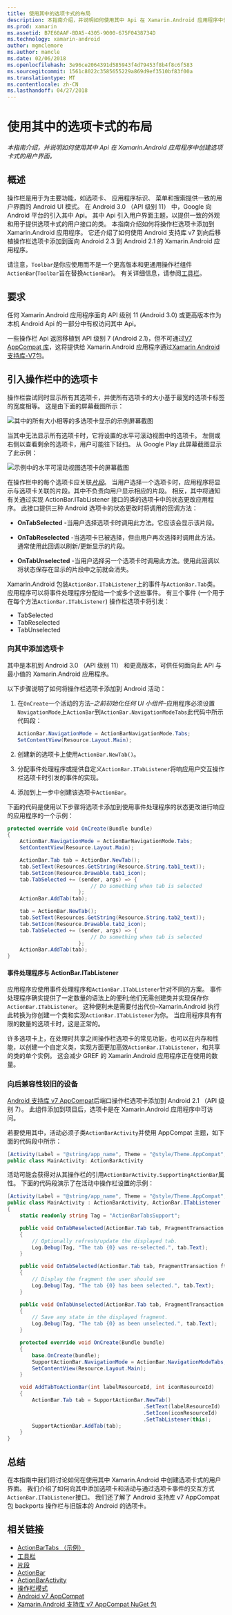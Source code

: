 ```yaml
---
title: 使用其中的选项卡式的布局
description: 本指南介绍，并说明如何使用其中 Api 在 Xamarin.Android 应用程序中创建选项卡式的用户界面。
ms.prod: xamarin
ms.assetid: B7E60AAF-BDA5-4305-9000-675F0438734D
ms.technology: xamarin-android
author: mgmclemore
ms.author: mamcle
ms.date: 02/06/2018
ms.openlocfilehash: 3e96ce2064391d585943f4d79453f8b4f8c6f583
ms.sourcegitcommit: 1561c8022c3585655229a869d9ef3510bf83f00a
ms.translationtype: MT
ms.contentlocale: zh-CN
ms.lasthandoff: 04/27/2018
---
```

# <a name="tabbed-layouts-with-the-actionbar"></a>使用其中的选项卡式的布局

_本指南介绍，并说明如何使用其中 Api 在 Xamarin.Android 应用程序中创建选项卡式的用户界面。_


## <a name="overview"></a>概述

操作栏是用于为主要功能，如选项卡、 应用程序标识、 菜单和搜索提供一致的用户界面的 Android UI 模式。 在 Android 3.0 （API 级别 11） 中，Google 向 Android 平台的引入其中 Api。 其中 Api 引入用户界面主题，以提供一致的外观和用于提供选项卡式的用户接口的类。 本指南介绍如何将操作栏选项卡添加到 Xamarin.Android 应用程序。 它还介绍了如何使用 Android 支持库 v7 到向后移植操作栏选项卡添加到面向 Android 2.3 到 Android 2.1 的 Xamarin.Android 应用程序。 

请注意，`Toolbar`是你应使用而不是一个更高版本和更通用操作栏组件`ActionBar`(`Toolbar`旨在替换`ActionBar`)。 有关详细信息，请参阅[工具栏](~/android/user-interface/controls/tool-bar/index.md)。 



## <a name="requirements"></a>要求

任何 Xamarin.Android 应用程序面向 API 级别 11 (Android 3.0) 或更高版本作为本机 Android Api 的一部分中有权访问其中 Api。 

一些操作栏 Api 返回移植到 API 级别 7 (Android 2.1)，但不可通过[V7 AppCompat 库](http://developer.android.com/tools/support-library/features.html#v7-appcompat)，这将提供给 Xamarin.Android 应用程序通过[Xamarin Android 支持库-V7](https://www.nuget.org/packages/Xamarin.Android.Support.v7.AppCompat/)包。



## <a name="introducing-tabs-in-the-actionbar"></a>引入操作栏中的选项卡

操作栏尝试同时显示所有其选项卡，并使所有选项卡的大小基于最宽的选项卡标签的宽度相等。 这是由下面的屏幕截图所示： 

![其中的所有大小相等的多选项卡显示的示例屏幕截图](with-action-bar-images/image1.png)

当其中无法显示所有选项卡时，它将设置的水平可滚动视图中的选项卡。 左侧或右侧以查看剩余的选项卡，用户可能往下轻扫。 从 Google Play 此屏幕截图显示了此示例： 

![示例中的水平可滚动视图选项卡的屏幕截图](with-action-bar-images/image2.png)

在操作栏中的每个选项卡应关联[*片段*](~/android/platform/fragments/index.md)。 当用户选择一个选项卡时，应用程序将显示与选项卡关联的片段。其中不负责向用户显示相应的片段。 相反，其中将通知有关通过实现 ActionBar.ITabListener 接口的类的选项卡中的状态更改应用程序。 此接口提供三种 Android 选项卡的状态更改时将调用的回调方法： 

-  **OnTabSelected** -当用户选择选项卡时调用此方法。它应该会显示该片段。

-  **OnTabReselected** -当选项卡已被选择，但由用户再次选择时调用此方法。 通常使用此回调以刷新/更新显示的片段。

-  **OnTabUnselected** -当用户选择另一个选项卡时调用此方法。使用此回调以将状态保存在显示的片段中之前就会消失。

Xamarin.Android 包装`ActionBar.ITabListener`上的事件与`ActionBar.Tab`类。 应用程序可以将事件处理程序分配给一个或多个这些事件。 有三个事件 (一个用于在每个方法`ActionBar.ITabListener`) 操作栏选项卡将引发： 

-  TabSelected
-  TabReselected
-  TabUnselected



### <a name="adding-tabs-to-the-actionbar"></a>向其中添加选项卡

其中是本机到 Android 3.0 （API 级别 11） 和更高版本，可供任何面向此 API 与最小值的 Xamarin.Android 应用程序。 

以下步骤说明了如何将操作栏选项卡添加到 Android 活动： 

1. 在`OnCreate`一个活动的方法&ndash;*之前初始化任何 UI 小组件*&ndash;应用程序必须设置`NavigationMode`上`ActionBar`到`ActionBar.NavigationModeTabs`此代码中所示代码段：

   ```csharp
   ActionBar.NavigationMode = ActionBarNavigationMode.Tabs;
   SetContentView(Resource.Layout.Main);
   ```

2. 创建新的选项卡上使用`ActionBar.NewTab()`。

3. 分配事件处理程序或提供自定义`ActionBar.ITabListener`将响应用户交互操作栏选项卡时引发的事件的实现。

4. 添加到上一步中创建该选项卡`ActionBar`。


下面的代码是使用以下步骤将选项卡添加到使用事件处理程序的状态更改进行响应的应用程序的一个示例： 

```csharp
protected override void OnCreate(Bundle bundle)
{
    ActionBar.NavigationMode = ActionBarNavigationMode.Tabs;
    SetContentView(Resource.Layout.Main);

    ActionBar.Tab tab = ActionBar.NewTab();
    tab.SetText(Resources.GetString(Resource.String.tab1_text));
    tab.SetIcon(Resource.Drawable.tab1_icon);
    tab.TabSelected += (sender, args) => {
                           // Do something when tab is selected
                       };
    ActionBar.AddTab(tab);

    tab = ActionBar.NewTab();
    tab.SetText(Resources.GetString(Resource.String.tab2_text));
    tab.SetIcon(Resource.Drawable.tab2_icon);
    tab.TabSelected += (sender, args) => {
                           // Do something when tab is selected
                       };
    ActionBar.AddTab(tab);
}
```


#### <a name="event-handlers-vs-actionbaritablistener"></a>事件处理程序与 ActionBar.ITabListener

应用程序应使用事件处理程序和`ActionBar.ITabListener`针对不同的方案。 事件处理程序确实提供了一定数量的语法上的便利;他们无需创建类并实现保存你`ActionBar.ITabListener`。 这种便利未是需要付出代价&ndash;Xamarin.Android 执行此转换为你创建一个类和实现`ActionBar.ITabListener`为你。 当应用程序具有有限的数量的选项卡时，这是正常的。 

许多选项卡上，在处理时共享之间操作栏选项卡的常见功能，也可以在内存和性能，以创建一个自定义类，实现方面更加高效`ActionBar.ITabListener`，和共享的类的单个实例。 这会减少 GREF 的 Xamarin.Android 应用程序正在使用的数量。 



### <a name="backwards-compatibility-for-older-devices"></a>向后兼容性较旧的设备

[Android 支持库 v7 AppCompat](https://www.nuget.org/packages/Xamarin.Android.Support.v7.AppCompat/)后端口操作栏选项卡添加到 Android 2.1 （API 级别 7）。 此组件添加到项目后，选项卡是在 Xamarin.Android 应用程序中可访问。

若要使用其中，活动必须子类`ActionBarActivity`并使用 AppCompat 主题，如下面的代码段中所示：

```csharp
[Activity(Label = "@string/app_name", Theme = "@style/Theme.AppCompat", MainLauncher = true, Icon = "@drawable/ic_launcher")]
public class MainActivity: ActionBarActivity
```

活动可能会获得对从其操作栏的引用`ActionBarActivity.SupportingActionBar`属性。 下面的代码段演示了在活动中操作栏设置的示例：

```csharp
[Activity(Label = "@string/app_name", Theme = "@style/Theme.AppCompat", MainLauncher = true, Icon = "@drawable/ic_launcher")]
public class MainActivity : ActionBarActivity, ActionBar.ITabListener
{
    static readonly string Tag = "ActionBarTabsSupport";

    public void OnTabReselected(ActionBar.Tab tab, FragmentTransaction ft)
    {
        // Optionally refresh/update the displayed tab.
        Log.Debug(Tag, "The tab {0} was re-selected.", tab.Text);
    }

    public void OnTabSelected(ActionBar.Tab tab, FragmentTransaction ft)
    {
        // Display the fragment the user should see
        Log.Debug(Tag, "The tab {0} has been selected.", tab.Text);
    }

    public void OnTabUnselected(ActionBar.Tab tab, FragmentTransaction ft)
    {
        // Save any state in the displayed fragment.
        Log.Debug(Tag, "The tab {0} as been unselected.", tab.Text);
    }

    protected override void OnCreate(Bundle bundle)
    {
        base.OnCreate(bundle);
        SupportActionBar.NavigationMode = ActionBar.NavigationModeTabs;
        SetContentView(Resource.Layout.Main);
    }

    void AddTabToActionBar(int labelResourceId, int iconResourceId)
    {
        ActionBar.Tab tab = SupportActionBar.NewTab()
                                            .SetText(labelResourceId)
                                            .SetIcon(iconResourceId)
                                            .SetTabListener(this);
        SupportActionBar.AddTab(tab);
    }
}
```


## <a name="summary"></a>总结

在本指南中我们将讨论如何在使用其中 Xamarin.Android 中创建选项卡式的用户界面。 我们介绍了如何向其中添加选项卡和活动与通过选项卡事件的交互方式`ActionBar.ITabListener`接口。 我们还了解了 Android 支持库 v7 AppCompat 包 backports 操作栏与旧版本的 Android 的选项卡。 


## <a name="related-links"></a>相关链接

- [ActionBarTabs （示例）](https://developer.xamarin.com/samples/monodroid/UserInterface/ActionBarTabs/)
- [工具栏](~/android/user-interface/controls/tool-bar/index.md)
- [片段](~/android/platform/fragments/index.md)
- [ActionBar](http://developer.android.com/guide/topics/ui/actionbar.html)
- [ActionBarActivity](http://developer.android.com/reference/android/support/v7/app/ActionBarActivity.html)
- [操作栏模式](http://developer.android.com/design/patterns/actionbar.html)
- [Android v7 AppCompat](http://developer.android.com/tools/support-library/features.html#v7-appcompat)
- [Xamarin.Android 支持库 v7 AppCompat NuGet 包](https://www.nuget.org/packages/Xamarin.Android.Support.v7.AppCompat/)
